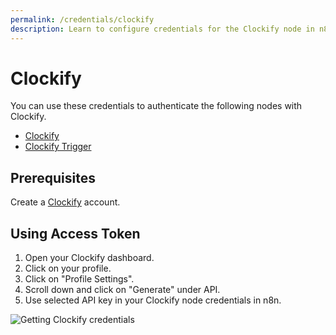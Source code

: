 ```yaml
---
permalink: /credentials/clockify
description: Learn to configure credentials for the Clockify node in n8n
---
```


# Clockify

You can use these credentials to authenticate the following nodes with Clockify.
- [Clockify](../../nodes-library/nodes/Clockify/README.md)
- [Clockify Trigger](../../nodes-library/trigger-nodes/ClockifyTrigger/README.md)

## Prerequisites

Create a [Clockify](https://www.clockify.com/) account.

## Using Access Token

1. Open your Clockify dashboard.
2. Click on your profile.
3. Click on "Profile Settings".
4. Scroll down and click on "Generate" under API.
5. Use selected API key in your Clockify node credentials in n8n.


![Getting Clockify credentials](REDACTED)
